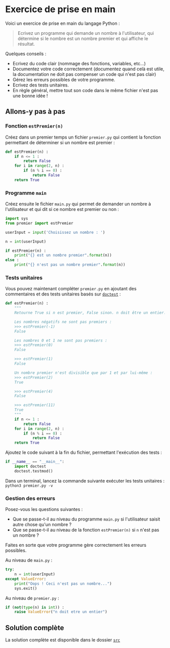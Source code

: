# Exercice de prise en main

Voici un exercice de prise en main du langage Python :

> Ecrivez un programme qui demande un nombre à l'utilisateur, qui détermine si le nombre est un nombre premier et qui affiche le résultat.

Quelques conseils :

* Ecrivez du code clair (nommage des fonctions, variables, etc...)
* Documentez votre code correctement (documentez quand celà est utile, la documentation ne doit pas compenser un code qui n'est pas clair)
* Gérez les erreurs possibles de votre programme.
* Ecrivez des tests unitaires.
* En règle général, mettre tout son code dans le même fichier n'est pas une bonne idée !

## Allons-y pas à pas

### Fonction `estPremier(n)`

Créez dans un premier temps un fichier `premier.py` qui contient la fonction permettant de déterminer si un nombre est premier :

```python
def estPremier(n) :
    if n <= 1 :
        return False
    for i in range(2, n) :
        if (n % i == 0) :
            return False
    return True
```

### Programme `main`

Créez ensuite le fichier `main.py` qui permet de demander un nombre à l'utilisateur et qui dit si ce nombre est premier ou non :

```python
import sys
from premier import estPremier

userInput = input('Choisissez un nombre : ')

n = int(userInput)

if estPremier(n) :
    print("{} est un nombre premier".format(n))
else :
    print("{} n'est pas un nombre premier".format(n))
```

### Tests unitaires

Vous pouvez maintenant compléter `premier.py` en ajoutant des commentaires et des tests unitaires basés sur [`doctest`](https://docs.python.org/3.6/library/doctest.html) :

```python
def estPremier(n) :
    """
    Retourne True si n est premier, False sinon. n doit être un entier.

    Les nombres négatifs ne sont pas premiers :
    >>> estPremier(-1)
    False

    Les nombres 0 et 1 ne sont pas premiers :
    >>> estPremier(0)
    False

    >>> estPremier(1)
    False

    Un nombre premier n'est divisible que par 1 et par lui-même :
    >>> estPremier(2)
    True

    >>> estPremier(4)
    False

    >>> estPremier(11)
    True
    """
    if n <= 1 :
        return False
    for i in range(2, n) :
        if (n % i == 0) :
            return False
    return True
```

Ajoutez le code suivant à la fin du fichier, permettant l'exécution des tests : 

```python
if __name__ == "__main__":
    import doctest
    doctest.testmod()
```

Dans un terminal, lancez la commande suivante exécuter les tests unitaires : `python3 premier.py -v`

### Gestion des erreurs

Posez-vous les questions suivantes :
* Que se passe-t-il au niveau du programme `main.py` si l'utilisateur saisit autre chose qu'un nombre ?
* Que se passe-t-il au niveau de la fonction `estPremier(n)` si `n` n'est pas un nombre ?

Faites en sorte que votre programme gère correctement les erreurs possibles.

Au niveau de `main.py` :

```python
try:
    n = int(userInput)
except ValueError:
    print("Oops ! Ceci n'est pas un nombre...")
    sys.exit()
```

Au niveau de `premier.py` :

```python
if (not(type(n) is int)) :
    raise ValueError("n doit etre un entier")
```

## Solution complète

La solution complète est disponible dans le dossier [`src`](./src)
